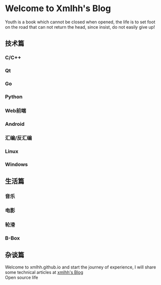 # Welcome to Xmlhh's Blog

Youth is a book which cannot be closed when opened, the life is to set foot on the road that can not return the head, since insist, do not easily give up!

## 技术篇

### C/C++

### Qt

### Go

### Python

### Web前端

### Android

### 汇编/反汇编

### Linux

### Windows


## 生活篇

### 音乐

### 电影

### 轮滑

### B-Box


## 杂谈篇



Welcome to xmlhh.github.io and start the journey of experience, I will share some technical articles at [xmlhh's Blog](https://xmlhh.github.io/)   
Open source life


